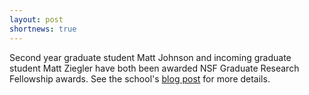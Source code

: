 ```yaml
---
layout: post
shortnews: true
---
```


Second year graduate student Matt Johnson and incoming graduate student Matt Ziegler have both been awarded NSF Graduate Research Fellowship awards. See the school's [blog post](https://news.cs.washington.edu/2018/04/09/national-science-foundation-recognizes-allen-school-graduate-students-for-research-excellence/) for more details. 
